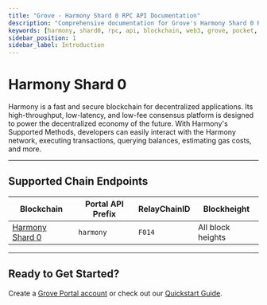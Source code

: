 ```yaml
---
title: "Grove - Harmony Shard 0 RPC API Documentation"
description: "Comprehensive documentation for Grove's Harmony Shard 0 RPC API, covering endpoint details and integration strategies for blockchain developers."
keywords: [harmony, shard0, rpc, api, blockchain, web3, grove, pocket, pokt]
sidebar_position: 1
sidebar_label: Introduction
---
```


# Harmony Shard 0

Harmony is a fast and secure blockchain for decentralized applications. Its high-throughput, low-latency, and low-fee consensus platform is designed to power the decentralized economy of the future. With Harmony's Supported Methods, developers can easily interact with the Harmony network, executing transactions, querying balances, estimating gas costs, and more.

---

## Supported Chain Endpoints

| Blockchain                                     | Portal API Prefix | RelayChainID | Blockheight         |
| ---------------------------------------------- | ----------------- | ------------ | ------------------- |
| [Harmony Shard 0](./endpoints/harmony) | `harmony`         | `F014`         | All block heights |

---

## Ready to Get Started?

Create a [Grove Portal account](https://portal.grove.city) or check out our [Quickstart Guide](/guides/getting-started/quickstart).
